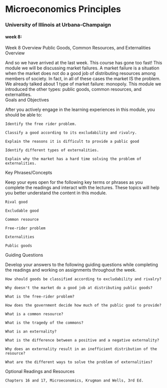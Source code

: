 # Microeconomics Principles
### University of Illinois at Urbana-Champaign

#### week 8:

Week 8 Overview
Public Goods, Common Resources, and Externalities
Overview

And so we have arrived at the last week. This course has gone too fast! This module we will be discussing market failures. A market failure is a situation when the market does not do a good job of distributing resources among members of society. In fact, in all of these cases the market IS the problem. We already talked about 1 type of market failure: monopoly. This module we introduced the other types: public goods, common resources, and externalities.  
Goals and Objectives

After you actively engage in the learning experiences in this module, you should be able to:

    Identify the free rider problem.

    Classify a good according to its excludability and rivalry.

    Explain the reasons it is difficult to provide a public good

    Identify different types of externalities.

    Explain why the market has a hard time solving the problem of externalities.

Key Phrases/Concepts

Keep your eyes open for the following key terms or phrases as you complete the readings and interact with the lectures. These topics will help you better understand the content in this module.

    Rival good

    Excludable good

    Common resource

    Free-rider problem

    Externalities

    Public goods

Guiding Questions

Develop your answers to the following guiding questions while completing the readings and working on assignments throughout the week.

    How should goods be classified according to excludability and rivalry?

    Why doesn't the market do a good job at distributing public goods?

    What is the free-rider problem?

    How does the government decide how much of the public good to provide?

    What is a common resource?

    What is the tragedy of the commons?

    What is an externality?

    What is the difference between a positive and a negative externality?

    Why does an externality result in an inefficient distribution of the resource?

    What are the different ways to solve the problem of externalities?

Optional Readings and Resources

    Chapters 16 and 17, Microeconomics, Krugman and Wells, 3rd Ed.